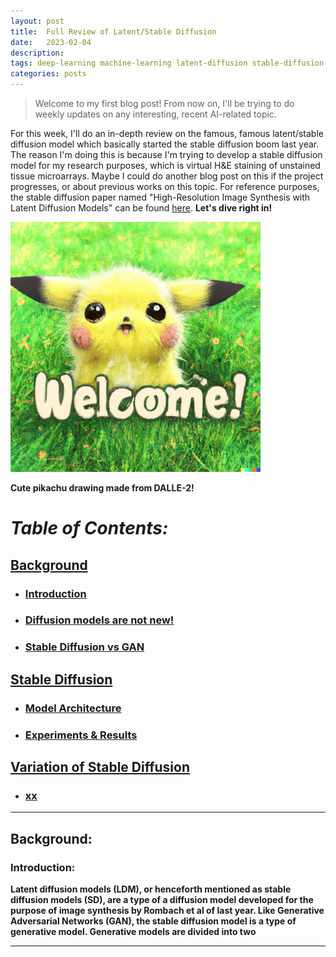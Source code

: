 ```yaml
---
layout: post
title:  Full Review of Latent/Stable Diffusion
date:   2023-02-04
description: 
tags: deep-learning machine-learning latent-diffusion stable-diffusion generative-models
categories: posts
---
```

<blockquote>
    Welcome to my first blog post! From now on, I'll be trying to do weekly updates on any interesting, recent AI-related topic.
</blockquote>

For this week, I'll do an in-depth review on the famous, famous latent/stable diffusion model which basically started the stable diffusion boom last year. 
The reason I'm doing this is because I'm trying to develop a stable diffusion model for my research purposes, which is virtual H&E staining of unstained tissue microarrays. 
Maybe I could do another blog post on this if the project progresses, or about previous works on this topic. For reference purposes, the stable diffusion paper named "High-Resolution Image Synthesis with Latent Diffusion Models" can be found [here](https://arxiv.org/pdf/2112.10752.pdf).
<strong> Let's dive right in!


[//]: # (![image1]&#40;/assets/images/welcome-pikachu.png&#41;)
<img src = "/assets/images/welcome-pikachu.png" width = "400" height = "400" class = "center">
<figcaption>Cute pikachu drawing made from DALLE-2!</figcaption>

[//]: # (<img src="chokevin8.github.io/assets/images/welcome-pikachu.png" width="500" height="500">)

[//]: # (         alt="Pikachu says welcome!">)



# *Table of Contents:* 
## [Background](#background)
- ###  [Introduction](#introduction)
- ###  [Diffusion models are not new!](#diffusion-models-not-new)
- ### [Stable Diffusion vs GAN](#stable-diffusion-vs-gan)

## [Stable Diffusion](#stable-diffusion)
- ### [Model Architecture](#model-architecture)
- ### [Experiments & Results](#experiment-results)
## [Variation of Stable Diffusion](#variation-stable-diffusion)
- ### [xx](#xx)

---
<a id="background"></a>
## Background:
<a id="introduction"></a>
### Introduction:
Latent diffusion models (LDM), or henceforth mentioned as stable diffusion models (SD), are a type of a diffusion model 
developed for the purpose of image synthesis by Rombach et al of last year. Like Generative Adversarial Networks (GAN), the stable
diffusion model is a type of generative model. Generative models are divided into two
<hr>



